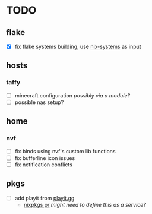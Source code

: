 # TODO

## flake

- [x] fix flake systems building, use [nix-systems](https://github.com/nix-systems/default-linux) as input

## hosts

### taffy

- [ ] minecraft configuration *possibly via a module?*
- [ ] possible nas setup?

## home

### nvf

- [ ] fix binds using nvf's custom lib functions
- [ ] fix bufferline icon issues
- [ ] fix notification conflicts

## pkgs

- [ ] add playit from [playit.gg](https://playit.gg/)
    - [nixpkgs pr](https://github.com/NixOS/nixpkgs/pull/294103) *might need to define this as a service?*

